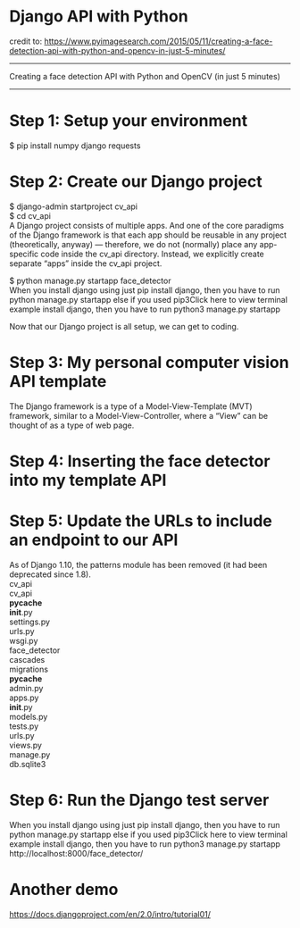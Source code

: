# Django API with Python    
credit to: https://www.pyimagesearch.com/2015/05/11/creating-a-face-detection-api-with-python-and-opencv-in-just-5-minutes/   

***  
Creating a face detection API with Python and OpenCV (in just 5 minutes)   
***   
 
# Step 1: Setup your environment    
$ pip install numpy django requests   

# Step 2: Create our Django project   
$ django-admin startproject cv_api    
$ cd cv_api     
A Django project consists of multiple apps. And one of the core paradigms of the Django framework is that each app should be reusable in any project (theoretically, anyway) — therefore, we do not (normally) place any app-specific code inside the cv_api  directory. Instead, we explicitly create separate “apps” inside the cv_api  project.    

$ python manage.py startapp face_detector     
When you install django using just pip install django, then you have to run python manage.py startapp else if you used pip3Click here to view terminal example install django, then you have to run python3 manage.py startapp      

Now that our Django project is all setup, we can get to coding.    

# Step 3: My personal computer vision API template   
The Django framework is a type of a Model-View-Template (MVT) framework, similar to a Model-View-Controller, where a “View” can be thought of as a type of web page.    

# Step 4: Inserting the face detector into my template API   

# Step 5: Update the URLs to include an endpoint to our API   
As of Django 1.10, the patterns module has been removed (it had been deprecated since 1.8).    
cv_api   
   cv_api   
     __pycache__   
     __init__.py   
     settings.py   
     urls.py   
     wsgi.py   
   face_detector  
     cascades  
     migrations  
     __pycache__  
     admin.py  
     apps.py  
     __init__.py   
     models.py  
     tests.py  
     urls.py  
     views.py  
   manage.py  
   db.sqlite3   

# Step 6: Run the Django test server   
When you install django using just pip install django, then you have to run python manage.py startapp else if you used pip3Click here to view terminal example install django, then you have to run python3 manage.py startapp      
http://localhost:8000/face_detector/   








# Another demo   
https://docs.djangoproject.com/en/2.0/intro/tutorial01/    
